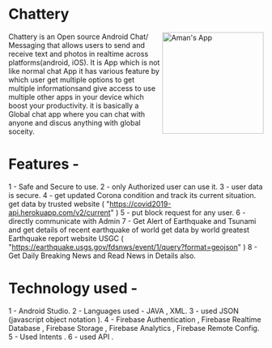 # Chattery

<a href="https://twitter.com/aman09072000">  
  <img align="right" alt="Aman's App" width="200px" height = "200px" src="https://images-platform.99static.com/O5KN8eQNJZzlEmPFw_VJU7Pfy9k=/0x0:960x960/fit-in/900x675/99designs-contests-attachments/91/91331/attachment_91331353" />
</a>


Chattery is an Open source Android Chat/ Messaging that allows users to send and receive text and photos in realtime across platforms(android, iOS).
It is App which is not like normal chat App it has various feature by which user get multiple options to get multiple informationsand give access to use multiple other apps in your device which boost your productivity. it is basically a Global chat app where you can chat with anyone and discus anything with global soceity.

 # Features - 
 
1 - Safe and Secure to use.
2 - only Authorized user can use it.
3 - user data is secure.
4 - get updated Corona condition and track its current situation. get data by trusted website ( "https://covid2019-api.herokuapp.com/v2/current" )
5 - put block request for any user.
6 - directly communicate with Admin
7 - Get Alert of Earthquake and Tsunami and get details of recent earthquake of world get data by world greatest Earthquake report website USGC ( "https://earthquake.usgs.gov/fdsnws/event/1/query?format=geojson" )
8 - Get Daily Breaking News and Read News in Details also.

# Technology used -

1 - Android Studio.
2 - Languages used - JAVA , XML.
3 - used JSON (javascript object notation ).
4 - Firebase Authentication , Firebase Realtime Database , Firebase Storage , Firebase Analytics  , Firebase Remote Config.
5 - Used Intents .
6 - used API .

